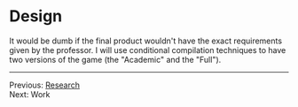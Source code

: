 # Design
It would be dumb if the final product wouldn't have the exact requirements given by the professor. I will use conditional compilation techniques to have two versions of the game (the "Academic" and the "Full").

---

Previous: [Research](research.md)<br />
Next: Work